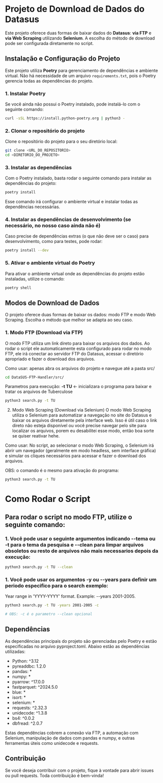 # Projeto de Download de Dados do Datasus

Este projeto oferece duas formas de baixar dados do **Datasus**: **via FTP** e **via Web Scraping** utilizando **Selenium**. A escolha do método de download pode ser configurada diretamente no script.

## Instalação e Configuração do Projeto

Este projeto utiliza **Poetry** para gerenciamento de dependências e ambiente virtual. Não há necessidade de um arquivo `requirements.txt`, pois o Poetry gerencia todas as dependências do projeto.

### 1. **Instalar Poetry**

Se você ainda não possui o Poetry instalado, pode instalá-lo com o seguinte comando:

```bash
curl -sSL https://install.python-poetry.org | python3 -
```

### 2. **Clonar o repositório do projeto**

Clone o repositório do projeto para o seu diretório local:

```bash
git clone <URL_DO_REPOSITORIO>
cd <DIRETORIO_DO_PROJETO>
```

### 3. **Instalar as dependências**

Com o Poetry instalado, basta rodar o seguinte comando para instalar as dependências do projeto:

```bash
poetry install
```
Esse comando irá configurar o ambiente virtual e instalar todas as dependências necessárias.

### 4. **Instalar as dependências de desenvolvimento (se necessário, no nosso caso ainda não é)**
Caso precise de dependências extras (o que não deve ser o caso) para desenvolvimento, como para testes, pode rodar:

```bash
poetry install --dev
```

### 5. **Ativar o ambiente virtual do Poetry**
Para ativar o ambiente virtual onde as dependências do projeto estão instaladas, utilize o comando:

```bash
poetry shell
```


## Modos de Download de Dados
O projeto oferece duas formas de baixar os dados: modo FTP e modo Web Scraping. Escolha o método que melhor se adapta ao seu caso.

### 1. **Modo FTP (Download via FTP)**
O modo FTP utiliza um link direto para baixar os arquivos dos dados. Ao rodar o script ele automaticamente esta configurado para rodar no modo FTP, ele irá conectar ao servidor FTP do Datasus, acessar o diretório apropriado e fazer o download dos arquivos.

Como usar:
apenas abra os arquivos do projeto e navegue até a pasta src/

```bash
cd DataSUS-FTP-Handler/src/
```

Parametros para execução: **-t TU** <- inicializara o programa para baixar e tratar os arquivos de Tuberculose 

```bash
python3 search.py -t TU
```

2. Modo Web Scraping (Download via Selenium)
O modo Web Scraping utiliza o Selenium para automatizar a navegação no site do Datasus e baixar os arquivos diretamente pela interface web. Isso é útil caso o link direto não esteja disponível ou você precise navegar pelo site para localizar os arquivos, porem eu desabilitei esse modo, então boa sorte se quiser reativar hehe.

Como usar:
No script, ao selecionar o modo Web Scraping, o Selenium irá abrir um navegador (geralmente em modo headless, sem interface gráfica) e simular os cliques necessários para acessar e fazer o download dos arquivos.

OBS: o comando é o mesmo para ativação do programa: 
```bash
python3 search.py -t TU
```

# Como Rodar o Script
## Para rodar o script no modo FTP, utilize o seguinte comando:

### 1. **Você pode usar o seguinte argumentos indicando --tema ou -t para o tema da pesquisa e --clean para limpar arquivos obsoletos ou resto de arquivos não mais necessarios depois da execução:**
```bash
python3 search.py -t TU --clean
```
### 1. **Você pode usar os argumentos -y ou --years para definir um periodo especifico para o search exemplo:**

Year range in 'YYYY-YYYY' format. Example: --years 2001-2005.

```bash
python3 search.py -t TU -years 2001-2005 -c

# OBS: -c é o parametro --clean opcional
```

## Dependências
As dependências principais do projeto são gerenciadas pelo Poetry e estão especificadas no arquivo pyproject.toml. Abaixo estão as dependências utilizadas:

- Python: ^3.12
- pyreaddbc: 1.2.0
- pandas: *
- numpy: *
- pyarrow: ^17.0.0
- fastparquet: ^2024.5.0
- blue: *
- isort: *
- selenium: *
- requests: ^2.32.3
- unidecode: ^1.3.8
- bs4: ^0.0.2
- dbfread: ^2.0.7

Estas dependências cobrem a conexão via FTP, a automação com Selenium, manipulação de dados com pandas e numpy, e outras ferramentas úteis como unidecode e requests.

## Contribuição
Se você deseja contribuir com o projeto, fique à vontade para abrir issues ou pull requests. Toda contribuição é bem-vinda!